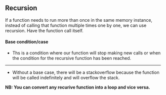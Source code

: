 ## Recursion

If a function needs to run more than once in the same memory instance, instead of calling that function multiple times one by one, we can use recursion. Have the function call itself.

#### Base condition/case
- Ths is a condition where our function will stop making new calls or when the condition for the recursive function has been reached.

---

- Without a base case, there will be a stackoverflow because the function will be called indefinitely and will overflow the stack.

**NB: You can convert any recurive function into a loop and vice versa.**